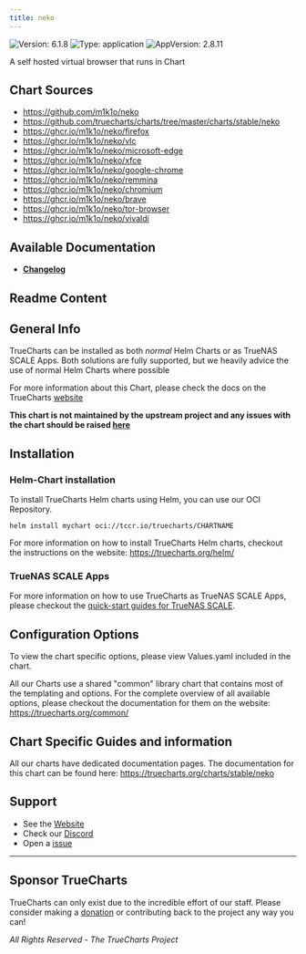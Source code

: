 ```yaml
---
title: neko
---
```


![Version: 6.1.8](https://img.shields.io/badge/Version-6.1.8-informational?style=flat-square) ![Type: application](https://img.shields.io/badge/Type-application-informational?style=flat-square) ![AppVersion: 2.8.11](https://img.shields.io/badge/AppVersion-2.8.11-informational?style=flat-square)

A self hosted virtual browser that runs in Chart

## Chart Sources

- https://github.com/m1k1o/neko
- https://github.com/truecharts/charts/tree/master/charts/stable/neko
- https://ghcr.io/m1k1o/neko/firefox
- https://ghcr.io/m1k1o/neko/vlc
- https://ghcr.io/m1k1o/neko/microsoft-edge
- https://ghcr.io/m1k1o/neko/xfce
- https://ghcr.io/m1k1o/neko/google-chrome
- https://ghcr.io/m1k1o/neko/remmina
- https://ghcr.io/m1k1o/neko/chromium
- https://ghcr.io/m1k1o/neko/brave
- https://ghcr.io/m1k1o/neko/tor-browser
- https://ghcr.io/m1k1o/neko/vivaldi

## Available Documentation

- [**Changelog**](./CHANGELOG.md)

## Readme Content


## General Info

TrueCharts can be installed as both _normal_ Helm Charts or as TrueNAS SCALE Apps.
Both solutions are fully supported, but we heavily advice the use of normal Helm Charts where possible

For more information about this Chart, please check the docs on the TrueCharts [website](https://truecharts.org/charts/stable/neko)

**This chart is not maintained by the upstream project and any issues with the chart should be raised [here](https://github.com/truecharts/charts/issues/new/choose)**

## Installation

### Helm-Chart installation

To install TrueCharts Helm charts using Helm, you can use our OCI Repository.

`helm install mychart oci://tccr.io/truecharts/CHARTNAME`

For more information on how to install TrueCharts Helm charts, checkout the instructions on the website: https://truecharts.org/helm/


### TrueNAS SCALE Apps

For more information on how to use TrueCharts as TrueNAS SCALE Apps, please checkout the [quick-start guides for TrueNAS SCALE](https://truecharts.org/scale/guides/scale-intro).

## Configuration Options

To view the chart specific options, please view Values.yaml included in the chart.

All our Charts use a shared "common" library chart that contains most of the templating and options.
For the complete overview of all available options, please checkout the documentation for them on the website: https://truecharts.org/common/

## Chart Specific Guides and information

All our charts have dedicated documentation pages.
The documentation for this chart can be found here:
https://truecharts.org/charts/stable/neko

## Support


- See the [Website](https://truecharts.org)
- Check our [Discord](https://discord.gg/tVsPTHWTtr)
- Open a [issue](https://github.com/truecharts/charts/issues/new/choose)

---

## Sponsor TrueCharts

TrueCharts can only exist due to the incredible effort of our staff.
Please consider making a [donation](https://truecharts.org/general/sponsor) or contributing back to the project any way you can!

_All Rights Reserved - The TrueCharts Project_
